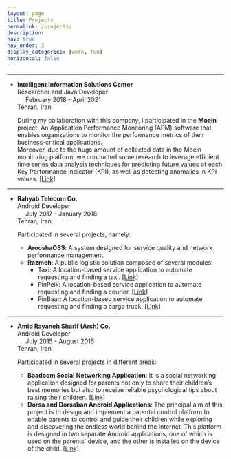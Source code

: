 ```yaml
---
layout: page
title: Projects
permalink: /projects/
description:
nav: true
nav_order: 3
display_categories: [work, fun]
horizontal: false
---
```


---
*   **Intelligent Information Solutions Center** <br />
    Researcher and Java Developer <br />
    <img src="https://raw.githubusercontent.com/FortAwesome/Font-Awesome/6.x/svgs/regular/calendar-days.svg" width="15px" height="15px" style="padding-bottom: 1px;"> February 2018 - April 2021 <br />
    <span class="icon-location"></span> Tehran, Iran 

    During my collaboration with this company, I participated in the **Moein** project: An Application Performance Monitoring (APM) software that enables organizations to monitor the performance
    metrics of their business-critical applications. <br /> Moreover, due to the huge amount of collected data in the Moein monitoring platform, we conducted some research to leverage efficient time
    series data analysis techniques for predicting future values of each Key Performance Indicator (KPI), as well as detecting anomalies in KPI values. [\[Link\]][moein_link]

---

*   **Rahyab Telecom Co.** <br />
    Android Developer <br />
    <img src="https://raw.githubusercontent.com/FortAwesome/Font-Awesome/6.x/svgs/regular/calendar-days.svg" width="15px" height="15px" style="padding-bottom: 1px;"> July 2017 - January 2018 <br />
    <span class="icon-location"></span> Tehran, Iran 

    Participated in several projects, namely:
    
    * **ArooshaOSS**: A system designed for service quality and network performance management.
    * **Razmeh**: A public logistic solution composed of several modules:
        * Taxi: A location-based service application to automate requesting and finding a taxi. [\[Link\]][taxi_link]
        * PinPeik: A location-based service application to automate requesting and finding a courier. [\[Link\]][pinpeik_link]
        * PinBaar: A location-based service application to automate requesting and finding a cargo truck. [\[Link\]][pinbaar_link]

---

*   **Amid Rayaneh Sharif (Arsh) Co.** <br />
    Android Developer <br />
    <img src="https://raw.githubusercontent.com/FortAwesome/Font-Awesome/6.x/svgs/regular/calendar-days.svg" width="15px" height="15px" style="padding-bottom: 1px;"> July 2015 - August 2016 <br />
    <span class="icon-location"></span> Tehran, Iran 

    Participated in several projects in different areas:
    
    * **Baadoom Social Networking Application**: It is a social networking application designed for parents not only to share their children’s best memories but also to receive reliable psychological tips about raising their children. [\[Link\]][badoom_link]
    * **Dorsa and Dorsaban Android Applications**: The principal aim of this project is to design and implement a parental control platform to enable parents to control and guide their children while exploring and discovering the endless world behind the Internet. This platform is designed in two separate Android applications, one of which is used on the parents' device, and the other is installed on the device of the child. [\[Link\]][dorsa_link]



[moein_link]: http://paiotech.ir/product/moein/
[pinbaar_link]: http://www.pinbaar.ir/
[pinpeik_link]: http://pinpeik.com/
[taxi_link]: http://www.taxi.ir
[badoom_link]: https://www.arsh.co/fa/products
[dorsa_link]: https://www.dorsafamily.ir/en/